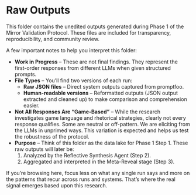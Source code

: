 # Raw Outputs

This folder contains the unedited outputs generated during Phase 1 of the Mirror Validation Protocol. These files are included for transparency, reproducibility, and community review.

A few important notes to help you interpret this folder:

- **Work in Progress** – These are not final findings. They represent the first-order responses from different LLMs when given structured prompts.
- **File Types** – You’ll find two versions of each run:
   - **Raw JSON files** – Direct system outputs captured from promptfoo.
   - **Human-readable versions** – Reformatted outputs (JSON output extracted and cleaned up) to make comparison and comprehension easier.
- **Not All Responses Are “Game-Based”** – While the research investigates game language and rhetorical strategies, clearly not every response qualifies. Some are neutral or off-pattern. We are eliciting from the LLMs in unprimed ways. This variation is expected and helps us test the robustness of the protocol.
- **Purpose** – Think of this folder as the data lake for Phase 1 Step 1. These raw outputs will later be:
   1. Analyzed by the Reflective Synthesis Agent (Step 2).
   2. Aggregated and interpreted in the Meta-Reveal stage (Step 3).

If you’re browsing here, focus less on what any single run says and more on the patterns that recur across runs and systems. That’s where the real signal emerges based upon this research.
